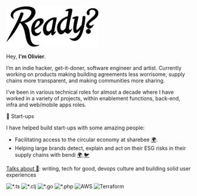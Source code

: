 <img src="ready.png" alt="are you ready?" width="250"/>

Hey, **I'm Olivier**.

I’m an indie hacker, get-it-doner, software engineer and artist. Currently working on products making building agreements less worrisome, supply chains more transparent, and making communities more sharing.

I've been in various technical roles for almost a decade where I have worked in a variety of projects, within enablement functions, back-end, infra and web/mobile apps roles.

🌱 Start-ups

I have helped build start-ups with some amazing people:

- Facilitating access to the circular economy at sharebee [🌍](https://sharebee.co.uk).
- Helping large brands detect, explain and act on their ESG risks in their supply chains with bendi [🌍](https://bendi.ai).[🐦](https://twitter.com/bendi_ai)

[Talks about 💬](https://olivier.is/writing): writing, tech for good, devops culture and building solid user experiences

<!--  https://github.com/Ileriayo/markdown-badges  -->
![*.ts](https://img.shields.io/badge/typescript-%23007ACC.svg?style=for-the-badge&logo=typescript&logoColor=white)
![*.clj](https://img.shields.io/badge/Clojure-%23Clojure.svg?style=for-the-badge&logo=Clojure&logoColor=Clojure)
![*.go](https://img.shields.io/badge/go-%2300ADD8.svg?style=for-the-badge&logo=go&logoColor=white)
![*.php](https://img.shields.io/badge/php-%23777BB4.svg?style=for-the-badge&logo=php&logoColor=white)
![AWS](https://img.shields.io/badge/AWS-%23FF9900.svg?style=for-the-badge&logo=amazon-aws&logoColor=white)
![Terraform](https://img.shields.io/badge/terraform-%235835CC.svg?style=for-the-badge&logo=terraform&logoColor=white)
